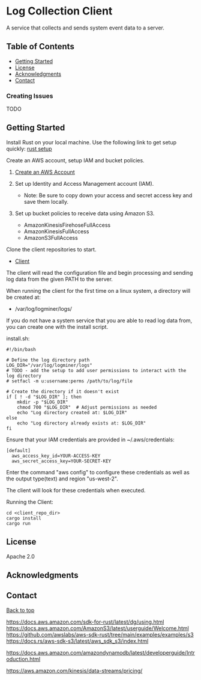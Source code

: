 # Log Collection Client 

A service that collects and sends system event data to a server.

## Table of Contents

- [Getting Started](#getting-started)
- [License](#license)
- [Acknowledgments](#acknowledgments)
- [Contact](#contact)

### Creating Issues
TODO

## Getting Started
Install Rust on your local machine. Use the following link to get setup quickly:
[rust setup](https://www.rust-lang.org/tools/install)

Create an AWS account, setup IAM and bucket policies.
1. [Create an AWS Account](https://portal.aws.amazon.com/billing/signup#/start/email)

2. Set up Identity and Access Management account (IAM).
    - Note: Be sure to copy down your access and secret access key and save them locally.

3. Set up bucket policies to receive data using Amazon S3.
    - AmazonKinesisFirehoseFullAccess
    - AmazonKinesisFullAccess
    - AmazonS3FullAccess

Clone the client repositories to start.
- [Client](https://github.com/SecurityLogMiner/log-collection-client)

The client will read the configuration file and begin processing and sending 
log data from the given PATH to the server.

When running the client for the first time on a linux system, a directory will 
be created at:
- /var/log/logminer/logs/

If you do not have a system service that you are able to read log data from, you
can create one with the install script.

install.sh:
```
#!/bin/bash

# Define the log directory path
LOG_DIR="/var/log/logminer/logs"
# TODO - add the setup to add user permissions to interact with the log directory
# setfacl -m u:username:perms /path/to/log/file

# Create the directory if it doesn't exist
if [ ! -d "$LOG_DIR" ]; then
    mkdir -p "$LOG_DIR"
    chmod 700 "$LOG_DIR"  # Adjust permissions as needed
    echo "Log directory created at: $LOG_DIR"
else
    echo "Log directory already exists at: $LOG_DIR"
fi
```

Ensure that your IAM credentials are provided in ~/.aws/credentials:
```
[default] 
  aws_access_key_id=YOUR-ACCESS-KEY
  aws_secret_access_key=YOUR-SECRET-KEY
```
Enter the command "aws config" to configure these credentials as well as the output type(text) and region "us-west-2".

The client will look for these credentials when executed.

Running the Client:
```
cd <client_repo_dir>
cargo install
cargo run
```

## License
Apache 2.0

## Acknowledgments

## Contact

[Back to top](#table-of-contents)

https://docs.aws.amazon.com/sdk-for-rust/latest/dg/using.html
https://docs.aws.amazon.com/AmazonS3/latest/userguide/Welcome.html
https://github.com/awslabs/aws-sdk-rust/tree/main/examples/examples/s3
https://docs.rs/aws-sdk-s3/latest/aws_sdk_s3/index.html


https://docs.aws.amazon.com/amazondynamodb/latest/developerguide/Introduction.html

https://aws.amazon.com/kinesis/data-streams/pricing/
